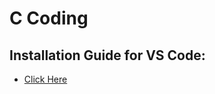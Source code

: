 # C Coding

## Installation Guide for VS Code:
  * [Click Here](https://code.visualstudio.com/docs/cpp/config-mingw#_prerequisites)
